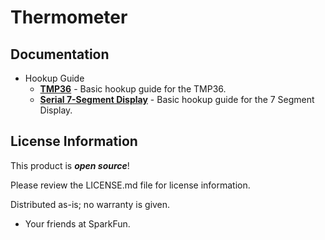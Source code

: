 Thermometer
========================================

Documentation
--------------
* Hookup Guide
  * **[TMP36](https://learn.sparkfun.com/tutorials/sik-experiment-guide-for-arduino---v33/experiment-7-reading-a-temperature-sensor)** - Basic hookup guide for the TMP36.
  * **[Serial 7-Segment Display](https://learn.sparkfun.com/tutorials/using-the-serial-7-segment-display)** - Basic hookup guide for the 7 Segment Display.

License Information
-------------------

This product is _**open source**_! 

Please review the LICENSE.md file for license information. 

Distributed as-is; no warranty is given.

- Your friends at SparkFun.

_<COLLABORATION CREDIT>_
